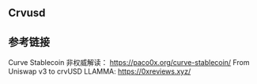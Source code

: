 ## Crvusd 

## 参考链接
Curve Stablecoin 非权威解读： https://paco0x.org/curve-stablecoin/
From Uniswap v3 to crvUSD LLAMMA: https://0xreviews.xyz/